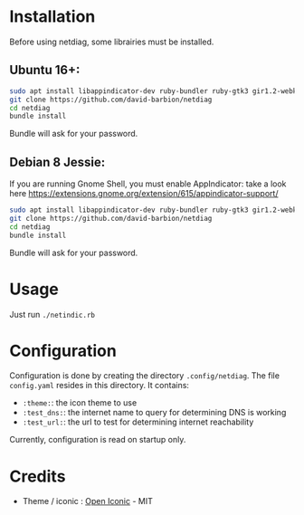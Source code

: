# Installation

Before using netdiag, some librairies must be installed. 

## Ubuntu 16+:

```bash
sudo apt install libappindicator-dev ruby-bundler ruby-gtk3 gir1.2-webkit2-4.0 ruby-json ruby-atk ruby-pango ruby-gio2 ruby-cairo ruby-cairo-gobject ruby-gobject-introspection ruby-gdk-pixbuf2 ruby-gdk3 ruby-glib2 ruby-gtk2 ruby-ffi
git clone https://github.com/david-barbion/netdiag 
cd netdiag
bundle install
```

Bundle will ask for your password.

## Debian 8 Jessie:
If you are running Gnome Shell, you must enable AppIndicator: take a look here https://extensions.gnome.org/extension/615/appindicator-support/

```bash
sudo apt install libappindicator-dev ruby-bundler ruby-gtk3 gir1.2-webkit2-4.0 ruby-json ruby-atk ruby-pango ruby-gio2 ruby-cairo ruby-cairo-gobject ruby-gobject-introspection ruby-gdk-pixbuf2 ruby-gdk3 ruby-glib2 ruby-gtk2 ruby-ffi
git clone https://github.com/david-barbion/netdiag 
cd netdiag
bundle install
```

Bundle will ask for your password.

# Usage

Just run `./netindic.rb`

# Configuration

Configuration is done by creating the directory `.config/netdiag`. The file `config.yaml` resides in this directory. It contains:
* `:theme:`: the icon theme to use
* `:test_dns:`: the internet name to query for determining DNS is working
* `:test_url:`: the url to test for determining internet reachability

Currently, configuration is read on startup only.

# Credits
* Theme / iconic : [Open Iconic](https://github.com/iconic/open-iconic) - MIT 

